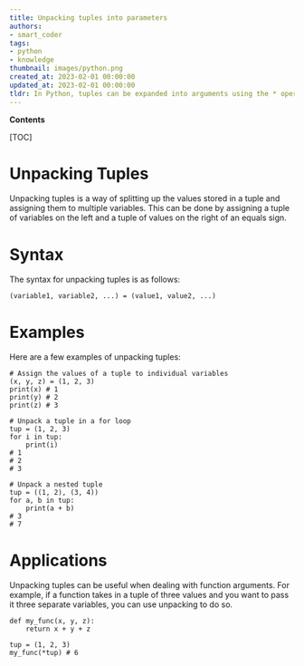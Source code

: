 ```yaml
---
title: Unpacking tuples into parameters
authors:
- smart_coder
tags:
- python
- knowledge
thumbnail: images/python.png
created_at: 2023-02-01 00:00:00
updated_at: 2023-02-01 00:00:00
tldr: In Python, tuples can be expanded into arguments using the * operator.
---
```


**Contents**

[TOC]

# Unpacking Tuples
Unpacking tuples is a way of splitting up the values stored in a tuple and assigning them to multiple variables. This can be done by assigning a tuple of variables on the left and a tuple of values on the right of an equals sign. 

# Syntax
The syntax for unpacking tuples is as follows: 
```
(variable1, variable2, ...) = (value1, value2, ...)
```

# Examples
Here are a few examples of unpacking tuples: 
```
# Assign the values of a tuple to individual variables
(x, y, z) = (1, 2, 3)
print(x) # 1
print(y) # 2
print(z) # 3

# Unpack a tuple in a for loop
tup = (1, 2, 3)
for i in tup:
    print(i)
# 1
# 2
# 3

# Unpack a nested tuple
tup = ((1, 2), (3, 4))
for a, b in tup:
    print(a + b)
# 3
# 7
```

# Applications
Unpacking tuples can be useful when dealing with function arguments. For example, if a function takes in a tuple of three values and you want to pass it three separate variables, you can use unpacking to do so. 

```
def my_func(x, y, z):
    return x + y + z

tup = (1, 2, 3)
my_func(*tup) # 6
```
